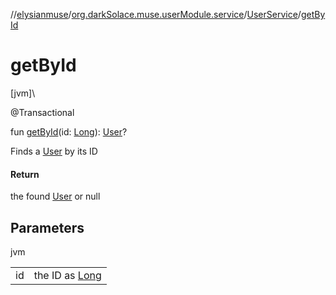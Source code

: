 //[elysianmuse](../../../index.md)/[org.darkSolace.muse.userModule.service](../index.md)/[UserService](index.md)/[getById](get-by-id.md)

# getById

[jvm]\

@Transactional

fun [getById](get-by-id.md)(id: [Long](https://kotlinlang.org/api/latest/jvm/stdlib/kotlin/-long/index.html)): [User](../../org.darkSolace.muse.userModule.model/-user/index.md)?

Finds a [User](../../org.darkSolace.muse.userModule.model/-user/index.md) by its ID

#### Return

the found [User](../../org.darkSolace.muse.userModule.model/-user/index.md) or null

## Parameters

jvm

| | |
|---|---|
| id | the ID as [Long](https://kotlinlang.org/api/latest/jvm/stdlib/kotlin/-long/index.html) |
